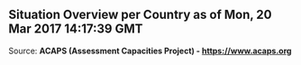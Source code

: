 ## Situation Overview per Country as of Mon, 20 Mar 2017 14:17:39 GMT

Source: **ACAPS (Assessment Capacities Project) - https://www.acaps.org**
